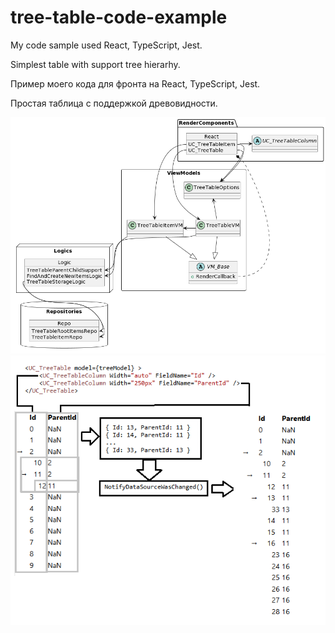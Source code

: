 # tree-table-code-example
My code sample used React, TypeScript, Jest.

Simplest table with support tree hierarhy.

Пример моего кода для фронта на React, TypeScript, Jest.

Простая таблица с поддержкой древовидности.

![alt text](https://raw.githubusercontent.com/ivanovkirill14102017/tree-table-code-example/7e280b85fa7d6e40aa24d1dbb783588da6b34d1a/diagram/diagram.png)
![alt text](https://github.com/ivanovkirill14102017/tree-table-code-example/blob/main/diagram/treeTablecodeExampleBasis.png)
